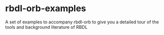 # rbdl-orb-examples
A set of examples to accompany rbdl-orb to give you a detailed tour of the tools and background literature of RBDL
